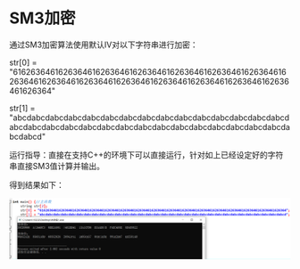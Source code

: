 # SM3加密
通过SM3加密算法使用默认IV对以下字符串进行加密：

str[0] = "61626364616263646162636461626364616263646162636461626364616263646162636461626364616263646162636461626364616263646162636461626364"

str[1] = "abcdabcdabcdabcdabcdabcdabcdabcdabcdabcdabcdabcdabcdabcdabcdabcdabcdabcdabcdabcdabcdabcdabcdabcdabcdabcdabcdabcdabcdabcdabcdabcd" 

运行指导：直接在支持C++的环境下可以直接运行，针对如上已经设定好的字符串直接SM3值计算并输出。

得到结果如下：

![image](https://github.com/Chocker926/Security_in_action/blob/master/SM3/SM3_pic.png)
